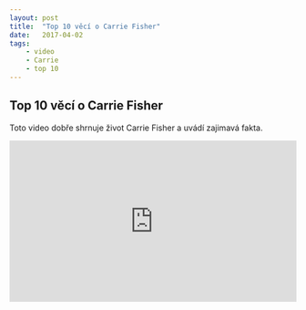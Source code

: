 ```yaml
---
layout: post
title:  "Top 10 věcí o Carrie Fisher"
date:   2017-04-02
tags: 
    - video
    - Carrie
    - top 10
---
```


## Top 10 věcí o Carrie Fisher

 Toto video dobře shrnuje život Carrie Fisher a uvádí zajimavá fakta.

<style>.embed-container { position: relative; padding-bottom: 56.25%; height: 0; overflow: hidden; max-width: 100%; } .embed-container iframe, .embed-container object, .embed-container embed { position: absolute; top: 0; left: 0; width: 100%; height: 100%; }</style><div class="embed-container"><iframe src="https://www.youtube.com/embed/NqBTgMkBU38" allowfullscreen="" frameborder="0"></iframe></div>
